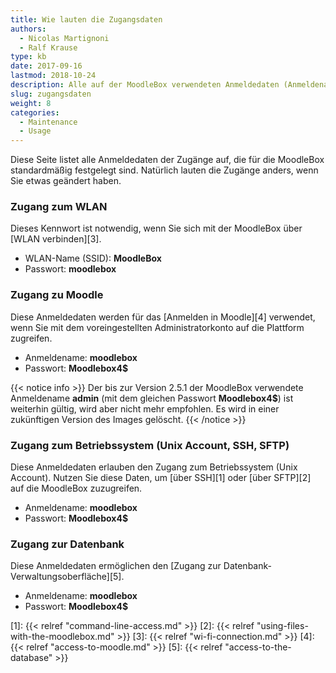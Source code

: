 ```yaml
---
title: Wie lauten die Zugangsdaten
authors:
  - Nicolas Martignoni
  - Ralf Krause
type: kb
date: 2017-09-16
lastmod: 2018-10-24
description: Alle auf der MoodleBox verwendeten Anmeldedaten (Anmeldename und Kennwort) für WiFi, SSH, Moodle und Datenbank sind hier aufgelistet
slug: zugangsdaten
weight: 8
categories:
  - Maintenance
  - Usage
---
```

Diese Seite listet alle Anmeldedaten der Zugänge auf, die für die MoodleBox standardmäßig festgelegt sind. Natürlich lauten die Zugänge anders, wenn Sie etwas geändert haben.

### Zugang zum WLAN

Dieses Kennwort ist notwendig, wenn Sie sich mit der MoodleBox über [WLAN verbinden][3].

  * WLAN-Name (SSID): __MoodleBox__
  * Passwort: __moodlebox__

### Zugang zu Moodle

Diese Anmeldedaten werden für das [Anmelden in Moodle][4] verwendet, wenn Sie mit dem voreingestellten Administratorkonto auf die Plattform zugreifen.

  * Anmeldename: __moodlebox__
  * Passwort: __Moodlebox4$__

{{< notice info >}}
Der bis zur Version 2.5.1 der MoodleBox verwendete Anmeldename __admin__ (mit dem gleichen Passwort __Moodlebox4$__) ist weiterhin gültig, wird aber nicht mehr empfohlen. Es wird in einer zukünftigen Version des Images gelöscht.
{{< /notice >}}

### Zugang zum Betriebssystem (Unix Account, SSH, SFTP)

Diese Anmeldedaten erlauben den Zugang zum Betriebssystem (Unix Account). Nutzen Sie diese Daten, um [über SSH][1] oder [über SFTP][2] auf die MoodleBox zuzugreifen.

  * Anmeldename: __moodlebox__
  * Passwort: __Moodlebox4$__

### Zugang zur Datenbank

Diese Anmeldedaten ermöglichen den [Zugang zur Datenbank-Verwaltungsoberfläche][5].

  * Anmeldename: __moodlebox__
  * Passwort: __Moodlebox4$__

 [1]: {{< relref "command-line-access.md" >}}
 [2]: {{< relref "using-files-with-the-moodlebox.md" >}}
 [3]: {{< relref "wi-fi-connection.md" >}}
 [4]: {{< relref "access-to-moodle.md" >}}
 [5]: {{< relref "access-to-the-database" >}}
